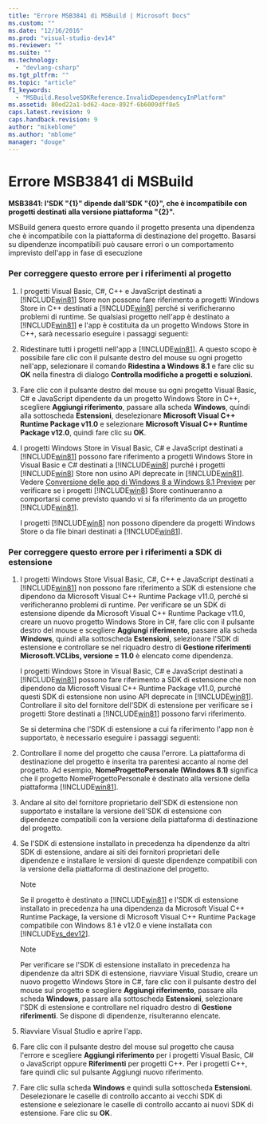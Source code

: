 ```yaml
---
title: "Errore MSB3841 di MSBuild | Microsoft Docs"
ms.custom: ""
ms.date: "12/16/2016"
ms.prod: "visual-studio-dev14"
ms.reviewer: ""
ms.suite: ""
ms.technology: 
  - "devlang-csharp"
ms.tgt_pltfrm: ""
ms.topic: "article"
f1_keywords: 
  - "MSBuild.ResolveSDKReference.InvalidDependencyInPlatform"
ms.assetid: 80ed22a1-bd62-4ace-892f-6b6009dff8e5
caps.latest.revision: 9
caps.handback.revision: 9
author: "mikeblome"
ms.author: "mblome"
manager: "douge"
---
```

# Errore MSB3841 di MSBuild
**MSB3841: l'SDK "{1}" dipende dall'SDK "{0}", che è incompatibile con progetti destinati alla versione piattaforma "{2}".**  
  
 MSBuild genera questo errore quando il progetto presenta una dipendenza che è incompatibile con la piattaforma di destinazione del progetto.  Basarsi su dipendenze incompatibili può causare errori o un comportamento imprevisto dell'app in fase di esecuzione  
  
### Per correggere questo errore per i riferimenti al progetto  
  
1.  I progetti Visual Basic, C\#, C\+\+ e JavaScript destinati a [!INCLUDE[win81](../debugger/includes/win81_md.md)] Store non possono fare riferimento a progetti Windows Store in C\+\+ destinati a [!INCLUDE[win8](../debugger/includes/win8_md.md)] perché si verificheranno problemi di runtime.  Se qualsiasi progetto nell'app è destinato a [!INCLUDE[win81](../debugger/includes/win81_md.md)] e l'app è costituita da un progetto Windows Store in C\+\+, sarà necessario eseguire i passaggi seguenti:  
  
2.  Ridestinare tutti i progetti nell'app a [!INCLUDE[win81](../debugger/includes/win81_md.md)].  A questo scopo è possibile fare clic con il pulsante destro del mouse su ogni progetto nell'app, selezionare il comando **Ridestina a Windows 8.1** e fare clic su **OK** nella finestra di dialogo **Controlla modifiche a progetti e soluzioni**.  
  
3.  Fare clic con il pulsante destro del mouse su ogni progetto Visual Basic, C\# e JavaScript dipendente da un progetto Windows Store in C\+\+, scegliere **Aggiungi riferimento**, passare alla scheda **Windows**, quindi alla sottoscheda **Estensioni**, deselezionare **Microsoft Visual C\+\+ Runtime Package v11.0** e selezionare **Microsoft Visual C\+\+ Runtime Package v12.0**, quindi fare clic su **OK**.  
  
4.  I progetti Windows Store in Visual Basic, C\# e JavaScript destinati a [!INCLUDE[win81](../debugger/includes/win81_md.md)] possono fare riferimento a progetti Windows Store in Visual Basic e C\# destinati a [!INCLUDE[win8](../debugger/includes/win8_md.md)] purché i progetti [!INCLUDE[win8](../debugger/includes/win8_md.md)] Store non usino API deprecate in [!INCLUDE[win81](../debugger/includes/win81_md.md)].  Vedere [Conversione delle app di Windows 8 a Windows 8.1 Preview](http://msdn.microsoft.com/library/windows/apps/dn263113.aspx) per verificare se i progetti [!INCLUDE[win8](../debugger/includes/win8_md.md)] Store continueranno a comportarsi come previsto quando vi si fa riferimento da un progetto [!INCLUDE[win81](../debugger/includes/win81_md.md)].  
  
     I progetti [!INCLUDE[win8](../debugger/includes/win8_md.md)] non possono dipendere da progetti Windows Store o da file binari destinati a [!INCLUDE[win81](../debugger/includes/win81_md.md)].  
  
### Per correggere questo errore per i riferimenti a SDK di estensione  
  
1.  I progetti Windows Store Visual Basic, C\#, C\+\+ e JavaScript destinati a [!INCLUDE[win81](../debugger/includes/win81_md.md)] non possono fare riferimento a SDK di estensione che dipendono da Microsoft Visual C\+\+ Runtime Package v11.0, perché si verificheranno problemi di runtime.  Per verificare se un SDK di estensione dipende da Microsoft Visual C\+\+ Runtime Package v11.0, creare un nuovo progetto Windows Store in C\#, fare clic con il pulsante destro del mouse e scegliere **Aggiungi riferimento**, passare alla scheda **Windows**, quindi alla sottoscheda **Estensioni**, selezionare l'SDK di estensione e controllare se nel riquadro destro di **Gestione riferimenti Microsoft.VCLibs, versione \= 11.0** è elencato come dipendenza.  
  
     I progetti Windows Store in Visual Basic, C\# e JavaScript destinati a [!INCLUDE[win81](../debugger/includes/win81_md.md)] possono fare riferimento a SDK di estensione che non dipendono da Microsoft Visual C\+\+ Runtime Package v11.0, purché questi SDK di estensione non usino API deprecate in [!INCLUDE[win81](../debugger/includes/win81_md.md)].  Controllare il sito del fornitore dell'SDK di estensione per verificare se i progetti Store destinati a [!INCLUDE[win81](../debugger/includes/win81_md.md)] possono farvi riferimento.  
  
     Se si determina che l'SDK di estensione a cui fa riferimento l'app non è supportato, è necessario eseguire i passaggi seguenti:  
  
2.  Controllare il nome del progetto che causa l'errore.  La piattaforma di destinazione del progetto è inserita tra parentesi accanto al nome del progetto.  Ad esempio, **NomeProgettoPersonale \(Windows 8.1\)** significa che il progetto NomeProgettoPersonale è destinato alla versione della piattaforma [!INCLUDE[win81](../debugger/includes/win81_md.md)].  
  
3.  Andare al sito del fornitore proprietario dell'SDK di estensione non supportato e installare la versione dell'SDK di estensione con dipendenze compatibili con la versione della piattaforma di destinazione del progetto.  
  
4.  Se l'SDK di estensione installato in precedenza ha dipendenze da altri SDK di estensione, andare ai siti dei fornitori proprietari delle dipendenze e installare le versioni di queste dipendenze compatibili con la versione della piattaforma di destinazione del progetto.  
  
    > [!NOTE]
    >  Se il progetto è destinato a [!INCLUDE[win81](../debugger/includes/win81_md.md)] e l'SDK di estensione installato in precedenza ha una dipendenza da Microsoft Visual C\+\+ Runtime Package, la versione di Microsoft Visual C\+\+ Runtime Package compatibile con Windows 8.1 è v12.0 e viene installata con [!INCLUDE[vs_dev12](../data-tools/includes/vs_dev12_md.md)].  
  
    > [!NOTE]
    >  Per verificare se l'SDK di estensione installato in precedenza ha dipendenze da altri SDK di estensione, riavviare Visual Studio, creare un nuovo progetto Windows Store in C\#, fare clic con il pulsante destro del mouse sul progetto e scegliere **Aggiungi riferimento**, passare alla scheda **Windows**, passare alla sottoscheda **Estensioni**, selezionare l'SDK di estensione e controllare nel riquadro destro di **Gestione riferimenti**.  Se dispone di dipendenze, risulteranno elencate.  
  
5.  Riavviare Visual Studio e aprire l'app.  
  
6.  Fare clic con il pulsante destro del mouse sul progetto che causa l'errore e scegliere **Aggiungi riferimento** per i progetti Visual Basic, C\# o JavaScript oppure **Riferimenti** per progetti C\+\+.  Per i progetti C\+\+, fare quindi clic sul pulsante Aggiungi nuovo riferimento.  
  
7.  Fare clic sulla scheda **Windows** e quindi sulla sottoscheda **Estensioni**.  Deselezionare le caselle di controllo accanto ai vecchi SDK di estensione e selezionare le caselle di controllo accanto ai nuovi SDK di estensione.  Fare clic su **OK**.